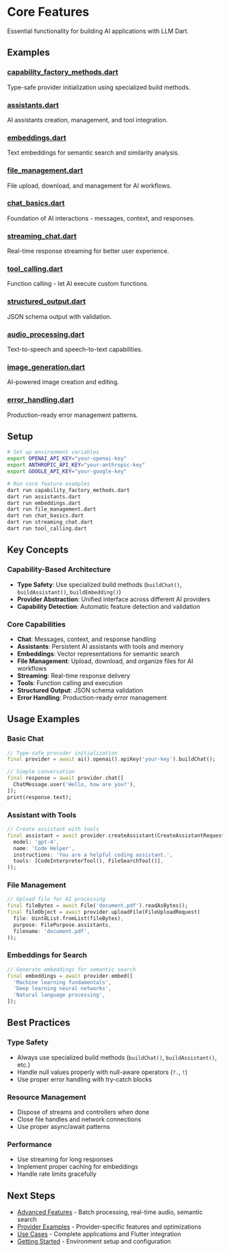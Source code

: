 # Core Features

Essential functionality for building AI applications with LLM Dart.

## Examples

### [capability_factory_methods.dart](capability_factory_methods.dart)
Type-safe provider initialization using specialized build methods.

### [assistants.dart](assistants.dart)
AI assistants creation, management, and tool integration.

### [embeddings.dart](embeddings.dart)
Text embeddings for semantic search and similarity analysis.

### [file_management.dart](file_management.dart)
File upload, download, and management for AI workflows.

### [chat_basics.dart](chat_basics.dart)
Foundation of AI interactions - messages, context, and responses.

### [streaming_chat.dart](streaming_chat.dart)
Real-time response streaming for better user experience.

### [tool_calling.dart](tool_calling.dart)
Function calling - let AI execute custom functions.

### [structured_output.dart](structured_output.dart)
JSON schema output with validation.

### [audio_processing.dart](audio_processing.dart)
Text-to-speech and speech-to-text capabilities.

### [image_generation.dart](image_generation.dart)
AI-powered image creation and editing.

### [error_handling.dart](error_handling.dart)
Production-ready error management patterns.

## Setup

```bash
# Set up environment variables
export OPENAI_API_KEY="your-openai-key"
export ANTHROPIC_API_KEY="your-anthropic-key"
export GOOGLE_API_KEY="your-google-key"

# Run core feature examples
dart run capability_factory_methods.dart
dart run assistants.dart
dart run embeddings.dart
dart run file_management.dart
dart run chat_basics.dart
dart run streaming_chat.dart
dart run tool_calling.dart
```

## Key Concepts

### Capability-Based Architecture
- **Type Safety**: Use specialized build methods (`buildChat()`, `buildAssistant()`, `buildEmbedding()`)
- **Provider Abstraction**: Unified interface across different AI providers
- **Capability Detection**: Automatic feature detection and validation

### Core Capabilities
- **Chat**: Messages, context, and response handling
- **Assistants**: Persistent AI assistants with tools and memory
- **Embeddings**: Vector representations for semantic search
- **File Management**: Upload, download, and organize files for AI workflows
- **Streaming**: Real-time response delivery
- **Tools**: Function calling and execution
- **Structured Output**: JSON schema validation
- **Error Handling**: Production-ready error management

## Usage Examples

### Basic Chat
```dart
// Type-safe provider initialization
final provider = await ai().openai().apiKey('your-key').buildChat();

// Simple conversation
final response = await provider.chat([
  ChatMessage.user('Hello, how are you?'),
]);
print(response.text);
```

### Assistant with Tools
```dart
// Create assistant with tools
final assistant = await provider.createAssistant(CreateAssistantRequest(
  model: 'gpt-4',
  name: 'Code Helper',
  instructions: 'You are a helpful coding assistant.',
  tools: [CodeInterpreterTool(), FileSearchTool()],
));
```

### File Management
```dart
// Upload file for AI processing
final fileBytes = await File('document.pdf').readAsBytes();
final fileObject = await provider.uploadFile(FileUploadRequest(
  file: Uint8List.fromList(fileBytes),
  purpose: FilePurpose.assistants,
  filename: 'document.pdf',
));
```

### Embeddings for Search
```dart
// Generate embeddings for semantic search
final embeddings = await provider.embed([
  'Machine learning fundamentals',
  'Deep learning neural networks',
  'Natural language processing',
]);
```

## Best Practices

### Type Safety
- Always use specialized build methods (`buildChat()`, `buildAssistant()`, etc.)
- Handle null values properly with null-aware operators (`?.`, `!`)
- Use proper error handling with try-catch blocks

### Resource Management
- Dispose of streams and controllers when done
- Close file handles and network connections
- Use proper async/await patterns

### Performance
- Use streaming for long responses
- Implement proper caching for embeddings
- Handle rate limits gracefully

## Next Steps

- [Advanced Features](../03_advanced_features/) - Batch processing, real-time audio, semantic search
- [Provider Examples](../04_providers/) - Provider-specific features and optimizations
- [Use Cases](../05_use_cases/) - Complete applications and Flutter integration
- [Getting Started](../01_getting_started/) - Environment setup and configuration
